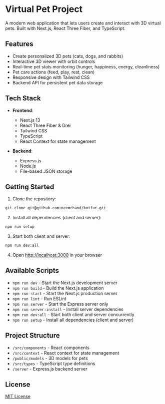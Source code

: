 # Virtual Pet Project

A modern web application that lets users create and interact with 3D virtual pets. Built with Next.js, React Three Fiber, and TypeScript.

## Features

- Create personalized 3D pets (cats, dogs, and rabbits)
- Interactive 3D viewer with orbit controls
- Real-time pet stats monitoring (hunger, happiness, energy, cleanliness)
- Pet care actions (feed, play, rest, clean)
- Responsive design with Tailwind CSS
- Backend API for persistent pet data storage

## Tech Stack

- **Frontend**:
  - Next.js 13
  - React Three Fiber & Drei
  - Tailwind CSS
  - TypeScript
  - React Context for state management

- **Backend**:
  - Express.js
  - Node.js
  - File-based JSON storage

## Getting Started

1. Clone the repository:
```bash
git clone git@github.com:neemchand/botfur.git
```

2. Install all dependencies (client and server):
```bash
npm run setup
```

3. Start both client and server:
```bash
npm run dev:all
```

4. Open [http://localhost:3000](http://localhost:3000) in your browser

## Available Scripts

- `npm run dev` - Start the Next.js development server
- `npm run build` - Build the Next.js application
- `npm run start` - Start the Next.js production server
- `npm run lint` - Run ESLint
- `npm run server` - Start the Express server only
- `npm run server:install` - Install server dependencies
- `npm run dev:all` - Start both client and server concurrently
- `npm run setup` - Install all dependencies (client and server)

## Project Structure

- `/src/components` - React components
- `/src/context` - React context for state management
- `/public/models` - 3D models for pets
- `/src/types` - TypeScript type definitions
- `/server` - Express.js backend server

## License

[MIT License](https://opensource.org/licenses/MIT)
